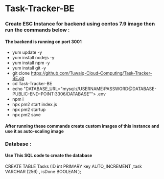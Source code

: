 # Task-Tracker-BE

### Create ESC Instance for backend using centos 7.9 image then run the commands below :

#### The backend is running on port 3001

- yum update -y
- yum install nodejs -y
- yum install npm -y
- yum install git -y
- git clone https://github.com/Tuwaiq-Cloud-Computing/Task-Tracker-BE.git
- cd Task-Tracker-BE
- echo "DATABASE_URL=\"mysql://USERNAME:PASSWORD@DATABASE-PUBLIC-END-POINT:3306/DATABASE\""> .env
- npm i
- npx pm2 start index.js
- npx pm2 startup
- npx pm2 save

#### After running these commands create custom images of this instance and use it as auto-scaling image


### Database  :
#### Use This SQL code to create the database


CREATE TABLE Tasks (ID int PRIMARY key AUTO_INCREMENT ,task VARCHAR (256) , isDone BOOLEAN  );

